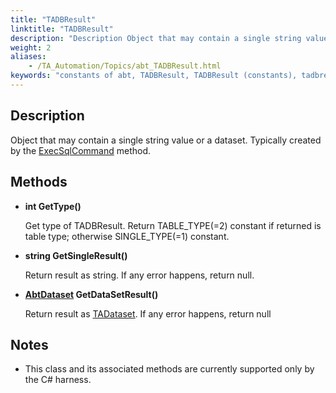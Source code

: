 ```yaml
--- 
title: "TADBResult"
linktitle: "TADBResult"
description: "Description Object that may contain a single string value or a dataset. Typically created by the ExecSqlCommand method. Methods int GetType() Get type of TADBResult. Return TABLE_TYPE(=2) constant if ..."
weight: 2
aliases: 
    - /TA_Automation/Topics/abt_TADBResult.html
keywords: "constants of abt, TADBResult, TADBResult (constants), tadbresult, get result returned from execsqlcommand, retrieve query result"
---
```


## Description

Object that may contain a single string value or a dataset. Typically created by the [ExecSqlCommand](/automation-guide/action-based-testing-language/testarchitect-automation-classes/automation-classes/abtdatabase/execsqlcommand) method.

## Methods

-   **int GetType\(\)**

    Get type of TADBResult. Return TABLE\_TYPE\(=2\) constant if returned is table type; otherwise SINGLE\_TYPE\(=1\) constant.

-   **string GetSingleResult\(\)**

    Return result as string. If any error happens, return null.

-   **[AbtDataset](/automation-guide/action-based-testing-language/testarchitect-automation-classes/automation-classes/abtdataset/) GetDataSetResult\(\)**

    Return result as [TADataset](/automation-guide/action-based-testing-language/testarchitect-automation-classes/automation-classes/abtdataset/). If any error happens, return null


## Notes

-   This class and its associated methods are currently supported only by the C\# harness.




